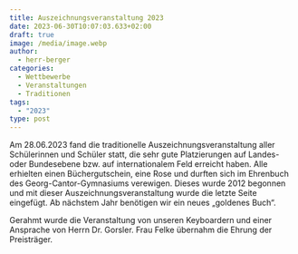 ```yaml
---
title: Auszeichnungsveranstaltung 2023
date: 2023-06-30T10:07:03.633+02:00
draft: true
image: /media/image.webp
author:
  - herr-berger
categories:
  - Wettbewerbe
  - Veranstaltungen
  - Traditionen
tags:
  - "2023"
type: post
---
```

Am 28.06.2023 fand die traditionelle Auszeichnungsveranstaltung aller Schülerinnen und Schüler statt, die sehr gute Platzierungen auf Landes- oder Bundesebene bzw. auf internationalem Feld erreicht haben. Alle erhielten einen Büchergutschein, eine Rose und durften sich im Ehrenbuch des Georg-Cantor-Gymnasiums verewigen. Dieses wurde 2012 begonnen und mit dieser Auszeichnungsveranstaltung wurde die letzte Seite eingefügt. Ab nächstem Jahr benötigen wir ein neues „goldenes Buch“.

Gerahmt wurde die Veranstaltung von unseren Keyboardern und einer Ansprache von Herrn Dr. Gorsler. Frau Felke übernahm die Ehrung der Preisträger. 
